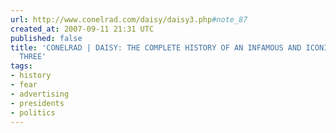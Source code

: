 ```yaml
---
url: http://www.conelrad.com/daisy/daisy3.php#note_87
created_at: 2007-09-11 21:31 UTC
published: false
title: 'CONELRAD | DAISY: THE COMPLETE HISTORY OF AN INFAMOUS AND ICONIC AD - PART
  THREE'
tags:
- history
- fear
- advertising
- presidents
- politics
---
```



